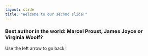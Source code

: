 ```yaml
---
layout: slide
title: "Welcome to our second slide!"
---
```

### Best author in the world: Marcel Proust, James Joyce or Virginia Woolf?
Use the left arrow to go back!